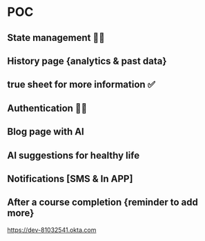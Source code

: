 # POC

## State management 🏃‍♂️
## History page {analytics & past data}
## true sheet for more information ✅
## Authentication 🏃‍♂️
## Blog page with AI 
## AI suggestions for healthy life 
## Notifications [SMS & In APP] 
## After a course completion {reminder to add more} 

https://dev-81032541.okta.com